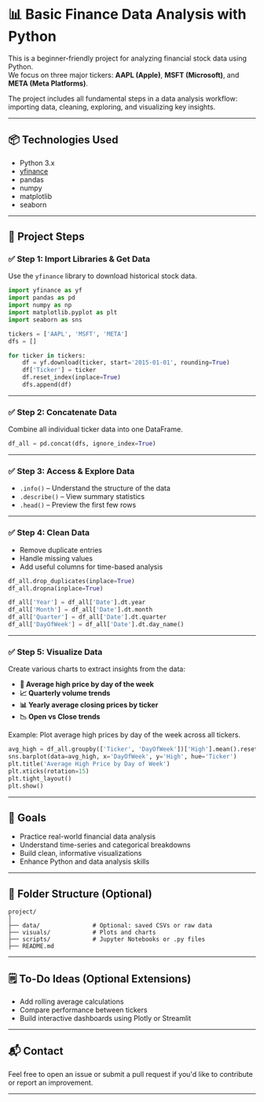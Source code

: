 
# 📊 Basic Finance Data Analysis with Python

This is a beginner-friendly project for analyzing financial stock data using Python.  
We focus on three major tickers: **AAPL (Apple)**, **MSFT (Microsoft)**, and **META (Meta Platforms)**.

The project includes all fundamental steps in a data analysis workflow: importing data, cleaning, exploring, and visualizing key insights.

---

## 📦 Technologies Used

- Python 3.x
- [yfinance](https://pypi.org/project/yfinance/)
- pandas
- numpy
- matplotlib
- seaborn

---

## 🚀 Project Steps

### ✅ Step 1: Import Libraries & Get Data

Use the `yfinance` library to download historical stock data.

```python
import yfinance as yf
import pandas as pd
import numpy as np
import matplotlib.pyplot as plt
import seaborn as sns

tickers = ['AAPL', 'MSFT', 'META']
dfs = []

for ticker in tickers:
    df = yf.download(ticker, start='2015-01-01', rounding=True)
    df['Ticker'] = ticker
    df.reset_index(inplace=True)
    dfs.append(df)
```

---

### ✅ Step 2: Concatenate Data

Combine all individual ticker data into one DataFrame.

```python
df_all = pd.concat(dfs, ignore_index=True)
```

---

### ✅ Step 3: Access & Explore Data

- `.info()` – Understand the structure of the data
- `.describe()` – View summary statistics
- `.head()` – Preview the first few rows

---

### ✅ Step 4: Clean Data

- Remove duplicate entries
- Handle missing values
- Add useful columns for time-based analysis

```python
df_all.drop_duplicates(inplace=True)
df_all.dropna(inplace=True)

df_all['Year'] = df_all['Date'].dt.year
df_all['Month'] = df_all['Date'].dt.month
df_all['Quarter'] = df_all['Date'].dt.quarter
df_all['DayOfWeek'] = df_all['Date'].dt.day_name()
```

---

### ✅ Step 5: Visualize Data

Create various charts to extract insights from the data:

- **📅 Average high price by day of the week**
- **📈 Quarterly volume trends**
- **📊 Yearly average closing prices by ticker**
- **📉 Open vs Close trends**

Example: Plot average high prices by day of the week across all tickers.

```python
avg_high = df_all.groupby(['Ticker', 'DayOfWeek'])['High'].mean().reset_index()
sns.barplot(data=avg_high, x='DayOfWeek', y='High', hue='Ticker')
plt.title('Average High Price by Day of Week')
plt.xticks(rotation=15)
plt.tight_layout()
plt.show()
```

---

## 📌 Goals

- Practice real-world financial data analysis
- Understand time-series and categorical breakdowns
- Build clean, informative visualizations
- Enhance Python and data analysis skills

---

## 📁 Folder Structure (Optional)

```
project/
│
├── data/               # Optional: saved CSVs or raw data
├── visuals/            # Plots and charts
├── scripts/            # Jupyter Notebooks or .py files
├── README.md
```

---

## 🗒️ To-Do Ideas (Optional Extensions)

- Add rolling average calculations
- Compare performance between tickers
- Build interactive dashboards using Plotly or Streamlit

---

## 📬 Contact

Feel free to open an issue or submit a pull request if you'd like to contribute or report an improvement.

---
